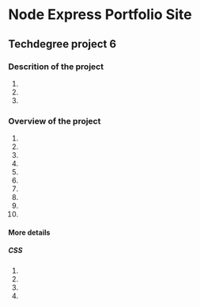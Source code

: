 # Node Express Portfolio Site

## Techdegree project 6

### Descrition of the project

1.
2.
3.

### Overview of the project

1.
2.
3.
4.
5.
6.
7.
8.
9.
10.

#### More details

##### CSS

1.
2.
3.
4.
